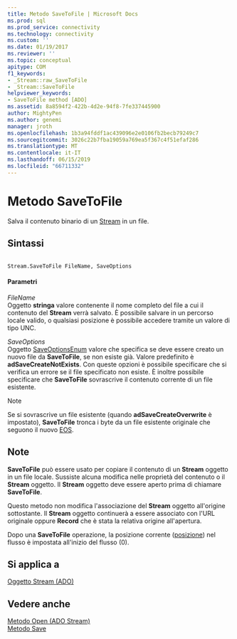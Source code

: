 ```yaml
---
title: Metodo SaveToFile | Microsoft Docs
ms.prod: sql
ms.prod_service: connectivity
ms.technology: connectivity
ms.custom: ''
ms.date: 01/19/2017
ms.reviewer: ''
ms.topic: conceptual
apitype: COM
f1_keywords:
- _Stream::raw_SaveToFile
- _Stream::SaveToFile
helpviewer_keywords:
- SaveToFile method [ADO]
ms.assetid: 8a8594f2-422b-4d2e-94f8-7fe337445900
author: MightyPen
ms.author: genemi
manager: jroth
ms.openlocfilehash: 1b3a94fddf1ac439096e2e0106fb2becb79249c7
ms.sourcegitcommit: 3026c22b7fba19059a769ea5f367c4f51efaf286
ms.translationtype: MT
ms.contentlocale: it-IT
ms.lasthandoff: 06/15/2019
ms.locfileid: "66711332"
---
```

# <a name="savetofile-method"></a>Metodo SaveToFile
Salva il contenuto binario di un [Stream](../../../ado/reference/ado-api/stream-object-ado.md) in un file.  
  
## <a name="syntax"></a>Sintassi  
  
```  
  
Stream.SaveToFile FileName, SaveOptions  
```  
  
#### <a name="parameters"></a>Parametri  
 *FileName*  
 Oggetto **stringa** valore contenente il nome completo del file a cui il contenuto del **Stream** verrà salvato. È possibile salvare in un percorso locale valido, o qualsiasi posizione è possibile accedere tramite un valore di tipo UNC.  
  
 *SaveOptions*  
 Oggetto [SaveOptionsEnum](../../../ado/reference/ado-api/saveoptionsenum.md) valore che specifica se deve essere creato un nuovo file da **SaveToFile**, se non esiste già. Valore predefinito è **adSaveCreateNotExists**. Con queste opzioni è possibile specificare che si verifica un errore se il file specificato non esiste. È inoltre possibile specificare che **SaveToFile** sovrascrive il contenuto corrente di un file esistente.  
  
> [!NOTE]
>  Se si sovrascrive un file esistente (quando **adSaveCreateOverwrite** è impostato), **SaveToFile** tronca i byte da un file esistente originale che seguono il nuovo [EOS](../../../ado/reference/ado-api/eos-property.md).  
  
## <a name="remarks"></a>Note  
 **SaveToFile** può essere usato per copiare il contenuto di un **Stream** oggetto in un file locale. Sussiste alcuna modifica nelle proprietà del contenuto o il **Stream** oggetto. Il **Stream** oggetto deve essere aperto prima di chiamare **SaveToFile**.  
  
 Questo metodo non modifica l'associazione del **Stream** oggetto all'origine sottostante. Il **Stream** oggetto continuerà a essere associato con l'URL originale oppure **Record** che è stata la relativa origine all'apertura.  
  
 Dopo una **SaveToFile** operazione, la posizione corrente ([posizione](../../../ado/reference/ado-api/position-property-ado.md)) nel flusso è impostata all'inizio del flusso (0).  
  
## <a name="applies-to"></a>Si applica a  
 [Oggetto Stream (ADO)](../../../ado/reference/ado-api/stream-object-ado.md)  
  
## <a name="see-also"></a>Vedere anche  
 [Metodo Open (ADO Stream)](../../../ado/reference/ado-api/open-method-ado-stream.md)   
 [Metodo Save](../../../ado/reference/ado-api/save-method.md)
